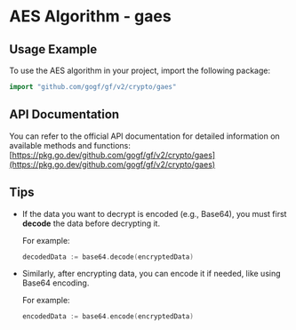 # AES Algorithm - gaes

## Usage Example

To use the AES algorithm in your project, import the following package:

```go
import "github.com/gogf/gf/v2/crypto/gaes"
```

## API Documentation

You can refer to the official API documentation for detailed information on available methods and functions:  
[https://pkg.go.dev/github.com/gogf/gf/v2/crypto/gaes](https://pkg.go.dev/github.com/gogf/gf/v2/crypto/gaes)

## Tips

- If the data you want to decrypt is encoded (e.g., Base64), you must first **decode** the data before decrypting it.
  
  For example:
  
  ```go
  decodedData := base64.decode(encryptedData)
  ```
  
- Similarly, after encrypting data, you can encode it if needed, like using Base64 encoding.

  For example:
  
  ```go
  encodedData := base64.encode(encryptedData)
  ```
